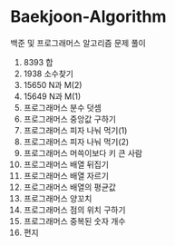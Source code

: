 # Baekjoon-Algorithm

백준 및 프로그래머스 알고리즘 문제 풀이

1. 8393 합
2. 1938 소수찾기
3. 15650 N과 M(2)
4. 15649 N과 M(1)
5. 프로그래머스 분수 덧셈
6. 프로그래머스 중앙값 구하기
7. 프로그래머스 피자 나눠 먹기(1)
8. 프로그래머스 피자 나눠 먹기(2)
9. 프로그래머스 머쓱이보다 키 큰 사람
10. 프로그래머스 배열 뒤집기
11. 프로그래머스 배열 자르기
12. 프로그래머스 배열의 평균값
13. 프로그래머스 양꼬치
14. 프로그래머스 점의 위치 구하기
15. 프로그래머스 중복된 숫자 개수
16. 편지